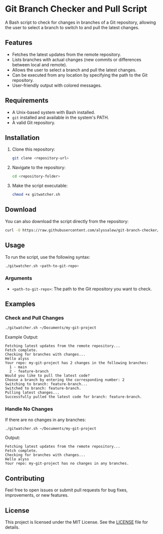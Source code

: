 # Git Branch Checker and Pull Script

A Bash script to check for changes in branches of a Git repository, allowing the user to select a branch to switch to and pull the latest changes.

## Features

- Fetches the latest updates from the remote repository.
- Lists branches with actual changes (new commits or differences between local and remote).
- Allows the user to select a branch and pull the latest changes.
- Can be executed from any location by specifying the path to the Git repository.
- User-friendly output with colored messages.

## Requirements

- A Unix-based system with Bash installed.
- `git` installed and available in the system's PATH.
- A valid Git repository.

## Installation

1. Clone this repository:
   ```bash
   git clone <repository-url>
   ```
2. Navigate to the repository:
   ```bash
   cd <repository-folder>
   ```
3. Make the script executable:
   ```bash
   chmod +x gitwatcher.sh
   ```

## Download

You can also download the script directly from the repository:

```bash
curl -O https://raw.githubusercontent.com/alyssalew/git-branch-checker/main/gitwatcher.sh
```

## Usage

To run the script, use the following syntax:

```bash
./gitwatcher.sh <path-to-git-repo>
```

### Arguments

- `<path-to-git-repo>`: The path to the Git repository you want to check.

## Examples

### Check and Pull Changes

```bash
./gitwatcher.sh ~/Documents/my-git-project
```

Example Output:

```
Fetching latest updates from the remote repository...
Fetch complete.
Checking for branches with changes...
Hello alyss
Your repo: my-git-project has 2 changes in the following branches:
  1 - main
  2 - feature-branch
Would you like to pull the latest code?
Choose a branch by entering the corresponding number: 2
Switching to branch: feature-branch...
Switched to branch: feature-branch.
Pulling latest changes...
Successfully pulled the latest code for branch: feature-branch.
```

### Handle No Changes

If there are no changes in any branches:

```bash
./gitwatcher.sh ~/Documents/my-git-project
```

Output:

```
Fetching latest updates from the remote repository...
Fetch complete.
Checking for branches with changes...
Hello alyss
Your repo: my-git-project has no changes in any branches.
```

## Contributing

Feel free to open issues or submit pull requests for bug fixes, improvements, or new features.

## License

This project is licensed under the MIT License. See the [LICENSE](LICENSE) file for details.
